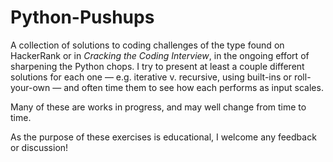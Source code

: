 # Python-Pushups
A collection of solutions to coding challenges of the type found on HackerRank or in *Cracking the Coding Interview*, in the ongoing effort of sharpening the Python chops. I try to present at least a couple different solutions for each one — e.g. iterative v. recursive, using built-ins or roll-your-own — and often time them to see how each performs as input scales.

Many of these are works in progress, and may well change from time to time.

As the purpose of these exercises is educational, I welcome any feedback or discussion!
